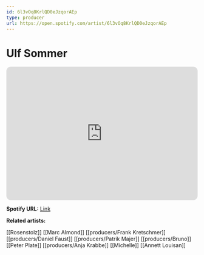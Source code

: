 ```yaml
---
id: 6l3vOq8KrlQD0eJzqorAEp
type: producer
url: https://open.spotify.com/artist/6l3vOq8KrlQD0eJzqorAEp
---
```

# Ulf Sommer

<iframe style="border-radius:12px" src="https://open.spotify.com/embed/artist/6l3vOq8KrlQD0eJzqorAEp" width="100%" height="352" frameBorder="0" allowfullscreen="" allow="autoplay; clipboard-write; encrypted-media; fullscreen; picture-in-picture" loading="lazy"></iframe>

**Spotify URL:** [Link](https://open.spotify.com/artist/6l3vOq8KrlQD0eJzqorAEp)

**Related artists:**

[[Rosenstolz]]
[[Marc Almond]]
[[producers/Frank Kretschmer]]
[[producers/Daniel Faust]]
[[producers/Patrik Majer]]
[[producers/Bruno]]
[[Peter Plate]]
[[producers/Anja Krabbe]]
[[Michelle]]
[[Annett Louisan]]
